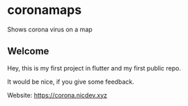 # coronamaps

Shows corona virus on a map

## Welcome

Hey, this is my first project in flutter and my first public repo.

It would be nice, if you give some feedback.

Website: https://corona.nicdev.xyz
